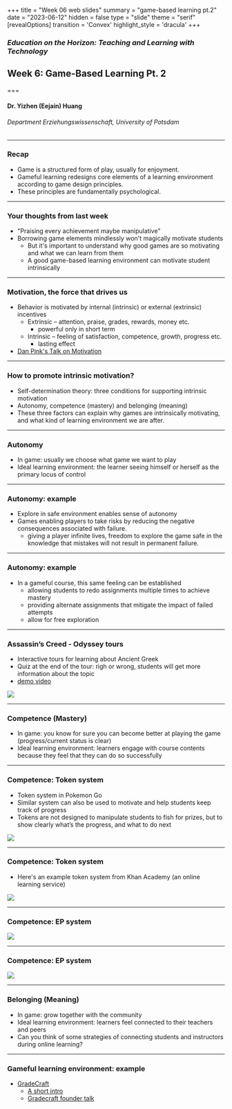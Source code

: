 +++
title = "Week 06 web slides"
summary = "game-based learning pt.2"
date = "2023-06-12"
hidden = false
type = "slide"
theme = "serif"
[revealOptions]
transition = 'Convex'
highlight_style = 'dracula'
+++

### *Education on the Horizon: Teaching and Learning with Technology*
## Week 6: Game-Based Learning Pt. 2
===
#### Dr. Yizhen (Eejain) Huang
###### Department Erziehungswissenschaft, University of Potsdam

---
### Recap
- Game is a structured form of play, usually for enjoyment.
- Gameful learning redesigns core elements of a learning environment according to game design principles.
- These principles are fundamentally psychological.

---
### Your thoughts from last week
- "Praising every achievement maybe manipulative"
- Borrowing game elements mindlessly won't magically motivate students
    - But it's important to understand why good games are so motivating and what we can learn from them
    - A good game-based learning environment can motivate student intrinsically 

---
### Motivation, the force that drives us
- Behavior is motivated by internal (intrinsic) or external (extrinsic) incentives 
    - Extrinsic – attention, praise, grades, rewards, money etc. 
        + powerful only in short term
    - Intrinsic – feeling of satisfaction, competence, growth, progress etc.
        + lasting effect 
- [Dan Pink's Talk on Motivation](https://www.youtube.com/watch?v=u6XAPnuFjJc)

---
### How to promote intrinsic motivation?
- Self-determination theory: three conditions for supporting intrinsic motivation
- Autonomy, competence (mastery) and belonging (meaning)
- These three factors can explain why games are intrinsically motivating, and what kind of learning environment we are after. 

<!-- let's more formally define what dan pink has described in the video, self-determination theory talks about three conditions that need to be taken care of -->

---
###  Autonomy
- In game: usually we choose what game we want to play
- Ideal learning environment: the learner seeing himself or herself as the primary locus of control

---
###  Autonomy: example
- Explore in safe environment enables sense of autonomy
- Games enabling players to take risks by reducing the negative consequences associated with failure. 
    - giving a player infinite lives, freedom to explore the game safe in the knowledge that mistakes will not result in permanent failure. 

---
###  Autonomy: example
- In a gameful course, this same feeling can be established
    - allowing students to redo assignments multiple times to achieve mastery
    - providing alternate assignments that mitigate the impact of failed attempts
    - allow for free exploration

---
###  Assassin’s Creed - Odyssey tours
- Interactive tours for learning about Ancient Greek
- Quiz at the end of the tour: righ or wrong, students will get more information about the topic
- [demo video](https://www.youtube.com/watch?v=G5xBc63LVC8)

![](/media/assasincreeddemo1.png)

<!-- 20:32 quiz -->

---
###  Competence (Mastery)
- In game: you know for sure you can become better at playing the game (progress/current status is clear)
- Ideal learning environment: learners engage with course contents because they feel that they can do so successfully

---
### Competence: Token system
- Token system in Pokemon Go 
- Similar system can also be used to motivate and help students keep track of progress
- Tokens are not designed to manipulate students to fish for prizes, but to show clearly what’s the progress, and what to do next

![](/media/pokemonbadge.png)

---
### Competence: Token system
- Here's an example token system from Khan Academy (an online learning service)

![](/media/khanbadge.png)

---
###  Competence: EP system
![](/media/leveloper1.png)

---
###  Competence: EP system
![](/media/leveloper2.png)

---
###  Belonging (Meaning)
- In game: grow together with the community
- Ideal learning environment: learners feel connected to their teachers and peers
- Can you think of some strategies of connecting students and instructors during online learning?

---
###  Gameful learning environment: example
- [GradeCraft](https://www.gradecraft.com/)
    - [A short intro](https://www.youtube.com/watch?v=kxb3wVwmYyc)
    - [Gradecraft founder talk](https://www.youtube.com/watch?v=k0NaJpQbwA0)


